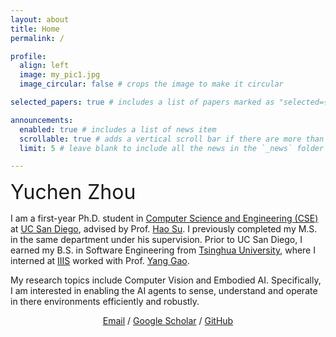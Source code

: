 ```yaml
---
layout: about
title: Home
permalink: /

profile:
  align: left
  image: my_pic1.jpg
  image_circular: false # crops the image to make it circular

selected_papers: true # includes a list of papers marked as "selected={true}"

announcements:
  enabled: true # includes a list of news item
  scrollable: true # adds a vertical scroll bar if there are more than 3 news items
  limit: 5 # leave blank to include all the news in the `_news` folder

---
```

<div style="font-size: 2rem">Yuchen Zhou</div>

I am a first-year Ph.D. student in <a href="https://cse.ucsd.edu/">Computer Science and Engineering (CSE)</a> at <a href="https://ucsd.edu/">UC San Diego</a>, advised by Prof. <a href="https://cseweb.ucsd.edu/~haosu/">Hao Su</a>. I previously completed my M.S. in the same department under his supervision. Prior to UC San Diego, I earned my B.S. in Software Engineering from <a href="https://www.tsinghua.edu.cn/en/">Tsinghua University</a>, where I interned at <a href="https://iiis.tsinghua.edu.cn/en/">IIIS</a> worked with Prof. <a href="https://yang-gao.weebly.com/">Yang Gao</a>.

My research topics include Computer Vision and Embodied AI. Specifically, I am interested in enabling the AI agents to sense, understand and operate in there environments efficiently and robustly.


<div align="center">
  <a href="mailto:yuchenzhou@ucsd.edu">Email</a>
  /
  <a href="https://scholar.google.com/citations?user=Xu9X8BsAAAAJ&hl=en">Google Scholar</a>
  /
  <a href="https://github.com/zyc00">GitHub</a>
</div>